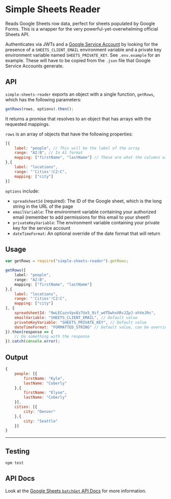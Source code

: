 # Simple Sheets Reader

Reads Google Sheets row data, perfect for sheets populated by Google Forms. This is a wrapper for the very powerful-yet-overwhelming official Sheets API.

Authenticates via JWTs and a [Google Service Account](https://cloud.google.com/iam/docs/understanding-service-accounts) by looking for the presence of a `SHEETS_CLIENT_EMAIL` environment variable and a private key environment variable named `SHEETS_PRIVATE_KEY`. See `.env.example` for an example. These will have to be copied from the `.json` file that Google Service Accounts generate.

## API

`simple-sheets-reader` exports an object with a single function, `getRows`, which has the following parameters:

```js
getRows(rows, options).then();
```

It returns a promise that resolves to an object that has arrays with the requested mappings.

`rows` is an array of objects that have the following properties:

```js
[{
    label: "people", // This will be the label of the array
    range: "A2:B", // In A1 format
    mapping: ["firstName", "lastName"] // These are what the columns will be labeled
},{
    label: "locations",
    range: "'Cities'!C2:C",
    mapping: ["city"]
}]
```

`options` include:

* `spreadsheetId` (required): The ID of the Google sheet, which is the long string in the URL of the page
* `emailVariable`: The environment variable containing your authorized email (remember to add permissions for this email to your sheet!)
* `privateKeyVariable`: The environment variable containing your private key for the service account
* `dateTimeFormat`: An optional override of the date format that will return

## Usage

```js
var getRows = require("simple-sheets-reader").getRows;

getRows([
    label: "people",
    range: "A2:B",
    mapping: ["firstName", "lastName"]
},{
    label: "locations",
    range: "'Cities'!C2:C",
    mapping: ["city"]
], {
    spreadsheetId: "9wLECuzvVpx8z7Ux5_9if_wdTDwhxXRcJZpJ-xhVeJRs",
    emailVariable: "SHEETS_CLIENT_EMAIL", // Default value
    privateKeyVariable: "SHEETS_PRIVATE_KEY", // Default value
    dateTimeFormat: "FORMATTED_STRING" // Default value, can be overridden to "SERIAL_NUMBER"
}).then(response => {
    // Do something with the response
}).catch(console.error);
```

## Output

```js
{
    people: [{
        firstName: "Kyle",
        lastName: "Coberly"
    },{
        firstName: "Elyse",
        lastName: "Coberly"
    }],
    cities: [{
        city: "Denver"
    },{
        city: "Seattle"
    }]
}
```

---

## Testing

`npm test`

## API Docs

Look at the [Google Sheets `batchGet` API Docs](https://developers.google.com/sheets/api/reference/rest/v4/spreadsheets.values/batchGet) for more information.
